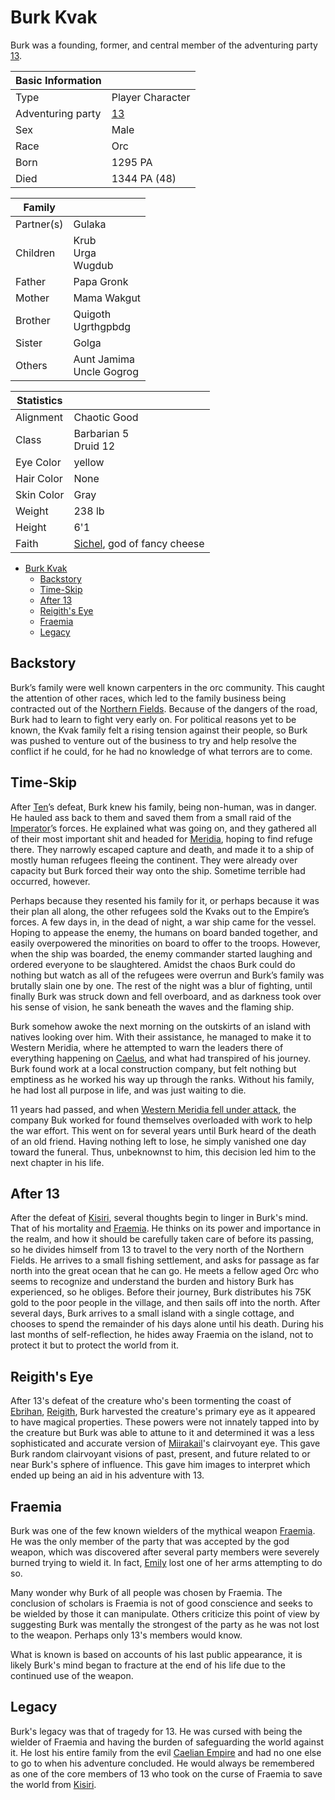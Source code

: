 # Burk Kvak

Burk was a founding, former, and central member of the adventuring party [13](13.md).

| Basic Information | |
| - | - |
| Type | Player Character |
| Adventuring party | [13](13.md) |
| Sex | Male |
| Race | Orc |
| Born | 1295 PA |
| Died | 1344 PA (48) |

| Family | |
| - | - |
| Partner(s) | Gulaka |
| Children | Krub<br>Urga<br>Wugdub |
| Father | Papa Gronk |
| Mother | Mama Wakgut|
| Brother | Quigoth<br>Ugrthgpbdg |
| Sister | Golga |
| Others | Aunt Jamima<br>Uncle Gogrog |

| Statistics | |
| - | - |
| Alignment | Chaotic Good |
| Class | Barbarian 5<br>Druid 12 |
| Eye Color | yellow |
| Hair Color | None |
| Skin Color | Gray |
| Weight | 238 lb |
| Height | 6'1 |
| Faith | [Sichel](sichel.md), god of fancy cheese |

- [Burk Kvak](#burk-kvak)
  - [Backstory](#backstory)
  - [Time-Skip](#time-skip)
  - [After 13](#after-13)
  - [Reigith's Eye](#reigiths-eye)
  - [Fraemia](#fraemia)
  - [Legacy](#legacy)

## Backstory

Burk’s family were well known carpenters in the orc community. This caught the attention of other races, which led to the family business being contracted out of the [Northern Fields](../../Locations/Land/caelus.md#northern-fields). Because of the dangers of the road, Burk had to learn to fight very early on. For political reasons yet to be known, the Kvak family felt a rising tension against their people, so Burk was pushed to venture out of the business to try and help resolve the conflict if he could, for he had no knowledge of what terrors are to come.

## Time-Skip

After [Ten](13.md)’s defeat, Burk knew his family, being non-human, was in danger. He hauled ass back to them and saved them from a small raid of the [Imperator](../oric_valdes.md)’s forces. He explained what was going on, and they gathered all of their most important shit and headed for [Meridia](../../Locations/Land/meridia.md), hoping to find refuge there. They narrowly escaped capture and death, and made it to a ship of mostly human refugees fleeing the continent. They were already over capacity but Burk forced their way onto the ship. Sometime terrible had occurred, however.

Perhaps because they resented his family for it, or perhaps because it was their plan all along, the other refugees sold the Kvaks out to the Empire’s forces. A few days in, in the dead of night, a war ship came for the vessel. Hoping to appease the enemy, the humans on board banded together, and easily overpowered the minorities on board to offer to the troops. However, when the ship was boarded, the enemy commander started laughing and ordered everyone to be slaughtered. Amidst the chaos Burk could do nothing but watch as all of the refugees were overrun and Burk’s family was brutally slain one by one. The rest of the night was a blur of fighting, until finally Burk was struck down and fell overboard, and as darkness took over his sense of vision, he sank beneath the waves and the flaming ship.

Burk somehow awoke the next morning on the outskirts of an island with natives looking over him. With their assistance, he managed to make it to Western Meridia, where he attempted to warn the leaders there of everything happening on [Caelus](../../Locations/Land/caelus.md), and what had transpired of his journey. Burk found work at a local construction company, but felt nothing but emptiness as he worked his way up through the ranks. Without his family, he had lost all purpose in life, and was just waiting to die.

11 years had passed, and when [Western Meridia fell under attack](../../Events/meridian_wars.md#invasion-of-meridia), the company Buk worked for found themselves overloaded with work to help the war effort. This went on for several years until Burk heard of the death of an old friend. Having nothing left to lose, he simply vanished one day toward the funeral. Thus, unbeknownst to him, this decision led him to the next chapter in his life.

## After 13

After the defeat of [Kisiri](../kisiri.md), several thoughts begin to linger in Burk's mind. That of his mortality and [Fraemia](../../Objects/fraemia.md). He thinks on its power and importance in the realm, and how it should be carefully taken care of before its passing, so he divides himself from 13 to travel to the very north of the Northern Fields. He arrives to a small fishing settlement, and asks for passage as far north into the great ocean that he can go. He meets a fellow aged Orc who seems to recognize and understand the burden and history Burk has experienced, so he obliges. Before their journey, Burk distributes his 75K gold to the poor people in the village, and then sails off into the north. After several days, Burk arrives to a small island with a single cottage, and chooses to spend the remainder of his days alone until his death. During his last months of self-reflection, he hides away Fraemia on the island, not to protect it but to protect the world from it.

## Reigith's Eye

After 13's defeat of the creature who's been tormenting the coast of [Ebrihan](../../Locations/Land/caelus.md#ebrihan), [Reigith](../reigith.md), Burk harvested the creature's primary eye as it appeared to have magical properties. These powers were not innately tapped into by the creature but Burk was able to attune to it and determined it was a less sophisticated and accurate version of [Miirakail](../miirakail.md)'s clairvoyant eye. This gave Burk random clairvoyant visions of past, present, and future related to or near Burk's sphere of influence. This gave him images to interpret which ended up being an aid in his adventure with 13.

## Fraemia

Burk was one of the few known wielders of the mythical weapon [Fraemia](../../Objects/fraemia.md). He was the only member of the party that was accepted by the god weapon, which was discovered after several party members were severely burned trying to wield it. In fact, [Emily](emily.md) lost one of her arms attempting to do so.

Many wonder why Burk of all people was chosen by Fraemia. The conclusion of scholars is Fraemia is not of good conscience and seeks to be wielded by those it can manipulate. Others criticize this point of view by suggesting Burk was mentally the strongest of the party as he was not lost to the weapon. Perhaps only 13's members would know.

What is known is based on accounts of his last public appearance, it is likely Burk's mind began to fracture at the end of his life due to the continued use of the weapon.

## Legacy

Burk's legacy was that of tragedy for 13. He was cursed with being the wielder of Fraemia and having the burden of safeguarding the world against it. He lost his entire family from the evil [Caelian Empire](../../Factions/Nations/caelian_empire.md) and had no one else to go to when his adventure concluded. He would always be remembered as one of the core members of 13 who took on the curse of Fraemia to save the world from [Kisiri](../kisiri.md).
